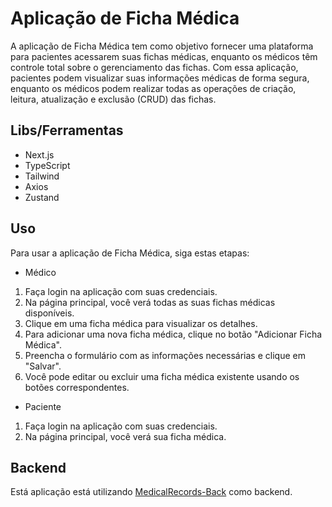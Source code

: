 # Aplicação de Ficha Médica

A aplicação de Ficha Médica tem como objetivo fornecer uma plataforma para pacientes acessarem suas fichas médicas, enquanto os médicos têm controle total sobre o gerenciamento das fichas. Com essa aplicação, pacientes podem visualizar suas informações médicas de forma segura, enquanto os médicos podem realizar todas as operações de criação, leitura, atualização e exclusão (CRUD) das fichas.

## Libs/Ferramentas

- Next.js
- TypeScript
- Tailwind
- Axios
- Zustand

## Uso

Para usar a aplicação de Ficha Médica, siga estas etapas:

- Médico

1. Faça login na aplicação com suas credenciais.
2. Na página principal, você verá todas as suas fichas médicas disponíveis.
3. Clique em uma ficha médica para visualizar os detalhes.
4. Para adicionar uma nova ficha médica, clique no botão "Adicionar Ficha Médica".
5. Preencha o formulário com as informações necessárias e clique em "Salvar".
6. Você pode editar ou excluir uma ficha médica existente usando os botões correspondentes.

- Paciente

1. Faça login na aplicação com suas credenciais.
2. Na página principal, você verá sua ficha médica.

## Backend

Está aplicação está utilizando [MedicalRecords-Back](https://github.com/TeodoroRaulino/MedicalRecords-Back) como backend.
